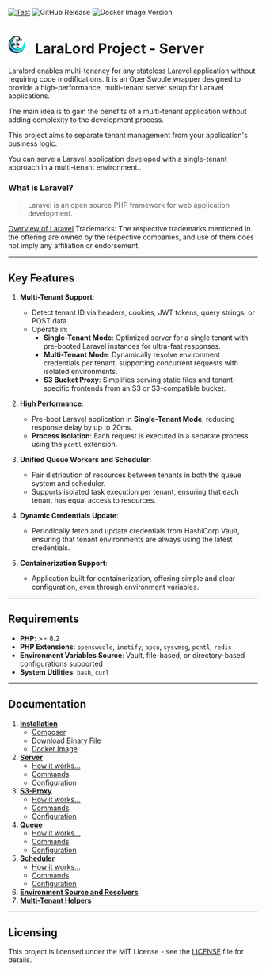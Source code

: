 
[![Test](https://github.com/laralord-project/server/actions/workflows/test.yaml/badge.svg?branch=main)](https://github.com/laralord-project/server/actions/workflows/test.yaml)
![GitHub Release](https://img.shields.io/github/v/release/laralord-project/server?logo=github&label=Last%20Release&color=orange)
![Docker Image Version](https://img.shields.io/docker/v/laralordproject/server?logo=docker&label=Docker%20Image&color=green)




# <img src="assets/logo.png" width="34" alt="LaraLord Server" >  &nbsp; LaraLord Project - Server

Laralord enables multi-tenancy for any stateless Laravel application without requiring code modifications.
It is an OpenSwoole wrapper designed to provide a high-performance, multi-tenant server setup for Laravel applications.

The main idea is to gain the benefits of a multi-tenant application without adding complexity to the development process.

This project aims to separate tenant management from your application's business logic.

You can serve a Laravel application developed with a single-tenant approach in a multi-tenant environment..    


### What is Laravel?

> Laravel is an open source PHP framework for web application development.

[Overview of Laravel](https://laravel.com/)
Trademarks: The respective trademarks mentioned in the offering are owned by the respective companies, and use of them does not imply any affiliation or endorsement.

---

## Key Features

1. **Multi-Tenant Support**:
    - Detect tenant ID via headers, cookies, JWT tokens, query strings, or POST data.
    - Operate in:
        - **Single-Tenant Mode**: Optimized server for a single tenant with pre-booted Laravel instances for ultra-fast
          responses.
        - **Multi-Tenant Mode**: Dynamically resolve environment credentials per tenant, supporting concurrent requests
          with isolated environments.
        - **S3 Bucket Proxy**: Simplifies serving static files and tenant-specific frontends from an S3 or S3-compatible
          bucket.

2. **High Performance**:
    - Pre-boot Laravel application in **Single-Tenant Mode**, reducing response delay by up to 20ms.
    - **Process Isolation**: Each request is executed in a separate process using the `pcntl` extension.

3. **Unified Queue Workers and Scheduler**:
    - Fair distribution of resources between tenants in both the queue system and scheduler.
    - Supports isolated task execution per tenant, ensuring that each tenant has equal access to resources.

4. **Dynamic Credentials Update**:
    - Periodically fetch and update credentials from HashiCorp Vault, ensuring that tenant environments are always using
      the latest credentials.

5. **Containerization Support**:
    - Application built for containerization, offering simple and clear configuration, even through environment
      variables.

---

## Requirements

- **PHP**: >= 8.2
- **PHP Extensions**: `openswoole`, `inotify`, `apcu`, `sysvmsg`, `pcntl`, `redis`
- **Environment Variables Source**: Vault, file-based, or directory-based configurations supported
- **System Utilities**: `bash`, `curl`

---

## **Documentation**

1. **[Installation](documentation/01_installation.md)**
    - [Composer](documentation/01_installation.md#composer-install) 
    - [Download Binary File](documentation/01_installation.md#d)
    - [Docker Image](documentation/01_installation.md#docker-image)
2. **[Server](documentation/02_server.md)**
    - [How it works...](documentation/02_server.md#how-it-works)
    - [Commands](documentation/02_server.md#commands)
    - [Configuration](documentation/02_server.md#configuration)
3. **[S3-Proxy](documentation/03_s3-proxy.md)**
    - [How it works...](documentation/03_s3-proxy.md#how-it-works)
    - [Commands](documentation/03_s3-proxy.md#commands)
    - [Configuration](documentation/03_s3-proxy.md#configuration)
4. **[Queue](documentation/04_queue.md)**
   - [How it works...](documentation/04_queue.md#how-it-works)
   - [Commands](documentation/04_queue.md#commands)
   - [Configuration](documentation/04_queue.md#configuration)
5. **[Scheduler](documentation/05_scheduler.md)**
    - [How it works...](documentation/05_scheduler.md#how-it-works)
    - [Commands](documentation/05_scheduler.md#commands)
    - [Configuration](documentation/05_scheduler.md#configuration)
6. **[Environment Source and Resolvers](documentation/06_environment-source-tenant-resolver.md)**
7. **[Multi-Tenant Helpers](documentation/07_helpers.md)**

---

## Licensing

This project is licensed under the MIT License - see the [LICENSE](LICENSE) file for details.

